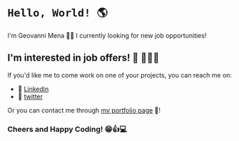 # `Hello, World! 🌎`

I'm Geovanni Mena 👨‍💻 I currently looking for new job opportunities!

## I'm interested in job offers! 🏢 🏃‍♂️💨

If you'd like me to come work on one of your projects, you can reach me on:

- 🔎 [Linkedin](https://www.linkedin.com/in/geovanni-mena-651b05240/)
- 🔎 [twitter](https://twitter.com/GeoMena007)

Or you can contact me through [my portfolio page](https://geovannimena.netlify.app/) 💼!

### Cheers and Happy Coding! 😁👍💻

